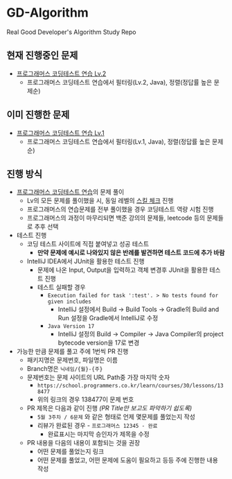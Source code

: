# GD-Algorithm

Real Good Developer's Algorithm Study Repo

## 현재 진행중인 문제

* [프로그래머스 코딩테스트 연습 Lv.2]
  * 프로그래머스 코딩테스트 연습에서 필터링(Lv.2, Java), 정렬(정답률 높은 문제순)

## 이미 진행한 문제

* [프로그래머스 코딩테스트 연습 Lv.1]
  * 프로그래머스 코딩테스트 연습에서 필터링(Lv.1, Java), 정렬(정답률 높은 문제순)

## 진행 방식

* [프로그래머스 코딩테스트 연습]의 문제 풀이
  * Lv의 모든 문제를 풀이했을 시, 동일 레벨의 [스킬 체크] 진행
  * 프로그래머스의 연습문제를 전부 풀이했을 경우 코딩테스트 역량 시험 진행
  * 프로그래머스의 과정이 마무리되면 백준 강의의 문제들, leetcode 등의 문제들로 추후 선택
* 테스트 진행
  * 코딩 테스트 사이트에 직접 붙여넣고 성공 테스트
    * **만약 문제에 예시로 나와있지 않은 반례를 발견하면 테스트 코드에 추가 바람**
  * IntelliJ IDEA에서 JUnit을 활용한 테스트 진행
    * 문제에 나온 Input, Output을 입력하고 객체 변경후 JUnit을 활용한 테스트 진행
    * 테스트 실패할 경우
      * `Execution failed for task ':test'. > No tests found for given includes`
        * IntelliJ 설정에서 Build -> Build Tools -> Gradle의 Build and Run 설정을 Gradle에서 IntelliJ로 수정
      * `Java Version 17`
        * IntelliJ 설정의 Build -> Compiler -> Java Compiler의 project bytecode version을 17로 변경
* 가능한 만큼 문제를 풀고 주에 1번씩 PR 진행
  * 패키지명은 문제번호, 파일명은 이름
  * Branch명은 `닉네임/{월}-{주}`
  * 문제번호는 문제 사이트의 URL Path중 가장 마지막 숫자
    * `https://school.programmers.co.kr/learn/courses/30/lessons/138477`
    * 위의 링크의 경우 138477이 문제 번호
  * PR 제목은 다음과 같이 진행 _(PR Title만 보고도 파악하기 쉽도록)_
    * `5월 3주차 / 6문제` 와 같은 형태로 언제 몇문제를 풀었는지 작성
    * 리뷰가 완료된 경우 - `프로그래머스 12345 - 완료`
      * 완료표시는 마지막 승인자가 제목을 수정
  * PR 내용을 다음의 내용이 포함되는 것을 권장
    * 어떤 문제를 풀었는지 링크
    * 어떤 문제를 풀었고, 어떤 문제에 도움이 필요하고 등등 주에 진행한 내용 작성

[프로그래머스 코딩테스트 연습 Lv.1]: https://school.programmers.co.kr/learn/challenges?order=acceptance_desc&levels=1&page=1&languages=java
[프로그래머스 코딩테스트 연습 Lv.2]: https://school.programmers.co.kr/learn/challenges?order=acceptance_desc&levels=2&page=1&languages=java
[프로그래머스 코딩테스트 연습]: https://school.programmers.co.kr/learn/challenges
[스킬 체크]: https://programmers.co.kr/skill_checks
